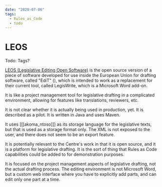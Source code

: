 ```yaml
---
date: "2020-07-06"
tags:
  - Rules_as_Code
  - todo
---
```


# LEOS

Todo: Tags?

[LEOS (Legislative Editing Open Software)](https://joinup.ec.europa.eu/solution/leos-open-source-software-editing-legislation) is the open source version
of a piece of software developed for use inside the European Union for drafting software, called "EdiT" (), which is intended to work as a replacement
for their current tool, called LegisWrite, which is a Microsoft Word add-on.

It is like a project management tool for legislative drafting in a complicated environment, allowing for features like translations, reviewers, etc.

It is not clear whether it is actually being used in production, yet. It is described as a pilot. It is written in Java and uses Maven.

It uses [[[akoma_ntoso]]] as its storage language for the legislative texts, but that is used as a storage format only. The XML is not exposed to the user,
and there does not seem to be an export feature.

It is potentially relevant to the Centre's work in that it is open source, and it is a platform for legislative drafting. It is the sort of thing
that Rules as Code capabilities could be added to for demonstration purposes.

It is focused on the project management aspects of legislative drafting, not the actual drafting process. The editing environment is not Microsoft
Word, but a custom web interface where you have to explicitly add parts, and can edit only one part at a time.